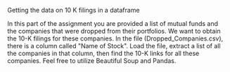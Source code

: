 Getting the data on 10 K filings in a dataframe 

In this part of the assignment you are provided a list of mutual funds and the companies that were dropped from their portfolios.  We want to obtain the 10-K filings for these companies.  In the file (Dropped_Companies.csv), there is a column called "Name of Stock".  Load the file, extract a list of all the companies in that column, then find the 10-K links for all these companies.  Feel free to utilize Beautiful Soup and Pandas.
